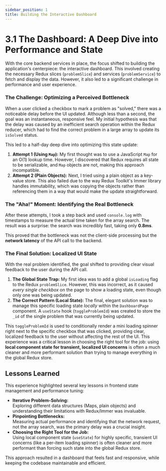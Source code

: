 ```yaml
---
sidebar_position: 1
title: Building the Interactive Dashboard
---
```


# 3.1 The Dashboard: A Deep Dive into Performance and State

With the core backend services in place, the focus shifted to building the application's centerpiece: the interactive dashboard. This involved creating the necessary Redux slices (`problemSlice`) and services (`problemService`) to fetch and display the data. However, it also led to a significant challenge in performance and user experience.

### The Challenge: Optimizing a Perceived Bottleneck

When a user clicked a checkbox to mark a problem as "solved," there was a noticeable delay before the UI updated. Although less than a second, the goal was an instantaneous, responsive feel. My initial hypothesis was that the delay was caused by an inefficient search operation within the Redux reducer, which had to find the correct problem in a large array to update its `isSolved` status.

This led to a half-day deep dive into optimizing this state update:
1.  **Attempt 1 (Using `Map`):** My first thought was to use a JavaScript `Map` for an O(1) lookup time. However, I discovered that Redux requires all state to be serializable, and `Map` objects are not, making this approach incompatible.
2.  **Attempt 2 (Plain Objects):** Next, I tried using a plain object as a key-value store. This also failed due to the way Redux Toolkit's Immer library handles immutability, which was copying the objects rather than referencing them in a way that would make the update straightforward.

### The "Aha!" Moment: Identifying the Real Bottleneck

After these attempts, I took a step back and used `console.log` with timestamps to measure the actual time taken for the array search. The result was a surprise: the search was incredibly fast, taking only **0.8ms**.

This proved that the bottleneck was not the client-side processing but the **network latency** of the API call to the backend.

### The Final Solution: Localized UI State

With the real problem identified, the goal shifted to providing clear visual feedback to the user during the API call.
1.  **The Global State Trap:** My first idea was to add a global `isLoading` flag to the Redux `problemSlice`. However, this was incorrect, as it caused *every single checkbox* on the page to show a loading state, even though only one was being updated.
2.  **The Correct Pattern (Local State):** The final, elegant solution was to manage this specific loading state *locally* within the `DashboardPage` component. A `useState` hook (`toggleProblemId`) was created to store the `_id` of the single problem that was currently being updated.

This `toggleProblemId` is used to conditionally render a mini loading spinner right next to the specific checkbox that was clicked, providing clear, localized feedback to the user without affecting the rest of the UI. This experience was a critical lesson in choosing the right tool for the job: using **local component state for transient, localized UI concerns** is often a much cleaner and more performant solution than trying to manage everything in the global Redux store.

## Lessons Learned

This experience highlighted several key lessons in frontend state management and performance tuning:

- **Iterative Problem-Solving:**  
  Exploring different data structures (Maps, plain objects) and understanding their limitations with Redux/Immer was invaluable.
- **Pinpointing Bottlenecks:**  
  Measuring actual performance and identifying that the network request, not the array search, was the primary delay was a crucial insight.
- **Choosing the Right Tool for the Job:**  
  Using local component state (`useState`) for highly specific, transient UI concerns (like a per-item loading spinner) is often cleaner and more performant than forcing such state into the global Redux store.

This approach resulted in a dashboard that feels fast and responsive, while keeping the codebase maintainable and efficient.